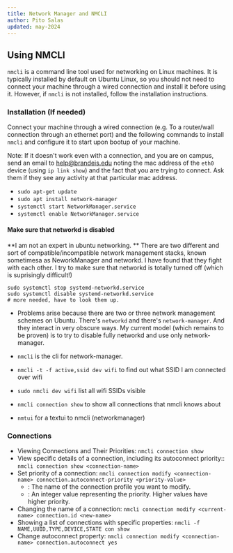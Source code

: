 ```yaml
---
title: Network Manager and NMCLI
author: Pito Salas
updated: may-2024
---
```


## Using NMCLI
 
`nmcli` is a command line tool used for networking on Linux machines. It is typically installed by default on Ubuntu Linux, so you should not need to connect your machine through 
 a wired connection and install it before using it. However, if `nmcli` is not installed, follow the installation instructions.
 
 ### Installation (If needed)
 
 Connect your machine through a wired connection (e.g. To a router/wall connection through an ethernet port) and the following commands to install `nmcli` and configure it to
 start upon bootup of your machine.

 Note: If it doesn't work even with a connection, and you are on campus, send an email to help@brandeis.edu noting the mac address of the `eth0` device (using `ip link show`) and the fact that you are trying to connect. Ask them if they see any activity at that particular mac address.
 
 - `sudo apt-get update`
 - `sudo apt install network-manager`
 - `systemctl start NetworkManager.service`
 - `systemctl enable NetworkManager.service`

#### Make sure that networkd is disabled

**I am not an expert in ubuntu networking. ** There are two different and sort of compatible/incompatible network management stacks, known sometimesa as NeworkManager and networkd. I have found that they fight with each other. I try to make sure that networkd is totally turned off (which is suprisingly difficult!)

```
sudo systemctl stop systemd-networkd.service
sudo systemctl disable systemd-networkd.service
# more needed, have to look them up.
```

* Problems arise because there are two or three network management schemes on Ubuntu. There's `networkd` and there's `network-manager`. And they interact in very obscure ways. My current model (which remains to be proven) is to try to disable fully networkd and use only network-manager.

* `nmcli` is the cli for network-manager.
* `nmcli -t -f active,ssid dev wifi`  to find out what SSID I am connected over wifi
* `sudo nmcli dev wifi` list all wifi SSIDs visible
* `nmcli connection show` to show all connections that nmcli knows about
* `nmtui` for a textui to nmcli (networkmanager)


### Connections

* Viewing Connections and Their Priorities: `nmcli connection show`
* View specific details of a connection, including its autoconnect priority:: `nmcli connection show <connection-name>`
* Set priority of a connection: `nmcli connection modify <connection-name> connection.autoconnect-priority <priority-value>`
    * <connection-name>: The name of the connection profile you want to modify.
    * <priority-value>: An integer value representing the priority. Higher values have higher priority.
* Changing the name of a connection: `nmcli connection modify <current-name> connection.id <new-name>`
* Showing a list of connections with specific properties: `nmcli -f NAME,UUID,TYPE,DEVICE,STATE con show`
* Change autoconnect property: `nmcli connection modify <connection-name> connection.autoconnect yes`
